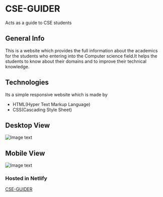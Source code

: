 # CSE-GUIDER
Acts as a guide to CSE students
## General Info
This is a website which provides the full information about the academics for the students who entering into the Computer science field.It helps the students to know about their domains and to improve their technical knowledge.
## Technologies
Its a simple responsive website which is made by
* HTML(Hyper Text Markup Language) 
* CSS(Cascading Style Sheet)
## Desktop View
![Image text](https://user-images.githubusercontent.com/106983063/185587626-1ccd267b-7557-420d-9243-ceb54d22f50d.png) 
## Mobile View
![Image text](https://user-images.githubusercontent.com/106983063/185588229-9db58af0-f198-4e54-808d-3d3cf3f6e642.png)
### Hosted in Netlify
[CSE-GUIDER](https://cseguider.netlify.app/)

